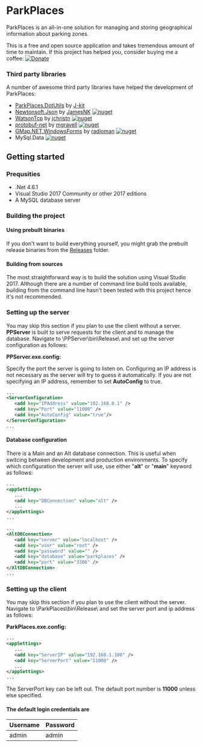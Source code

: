 # ParkPlaces
ParkPlaces is an all-in-one solution for managing and storing geographical information
about parking zones.

This is a free and open source application and takes tremendous amount of time to maintain.
 If this project has helped you, consider buying me a coffee:
 [![Donate](https://img.shields.io/badge/Donate-PayPal-green.svg)](https://paypal.me/vodoc)

### Third party libraries
A number of awesome third party libraries have helped the development of ParkPlaces:

 - [ParkPlaces.DotUtils](https://github.com/mihaly044/parkplaces/tree/v2/ParkPlaces.DotUtils) by [J-kit](https://github.com/J-kit)
 - [Newtonsoft.Json](https://github.com/JamesNK/Newtonsoft.Json) by [JamesNK](https://github.com/JamesNK/) [![nuget](https://img.shields.io/nuget/v/Newtonsoft.Json.svg)](https://www.nuget.org/packages/Newtonsoft.Json/)
 - [WatsonTcp](https://github.com/jchristn/WatsonTcp) by [jchristn](https://github.com/jchristn) [![nuget](https://img.shields.io/nuget/v/WatsonTcp.svg)](https://www.nuget.org/packages/WatsonTcp/)
 - [protobuf-net](https://github.com/mgravell/protobuf-net) by [mgravell](https://github.com/mgravell) [![nuget](https://img.shields.io/nuget/v/protobuf-net.svg)](https://www.nuget.org/packages/GMap.NET.WindowsForms/)
 - [GMap.NET.WindowsForms](https://github.com/radioman/greatmaps) by [radioman](https://github.com/radioman) [![nuget](https://img.shields.io/nuget/v/GMAP.Net.WindowsForms.svg)](https://www.nuget.org/packages/GMap.NET.WindowsForms/)
 - MySql.Data [![nuget](https://img.shields.io/nuget/v/Mysql.Data.svg)](https://www.nuget.org/packages/MySql.Data/8.0.12)

## Getting started

### Prequsities

 - .Net 4.6.1
 - Visual Studio 2017 Community or other 2017 editions
 - A MySQL database server

### Building the project
#### Using prebuilt binaries
If you don't want to build everything yourself, you might grab the prebuilt release binaries from the [Releases](https://github.com/mihaly044/parkplaces/tree/v2/Releases/) folder.

#### Building from sources
The most straightforward way is to build the solution using Visual Studio 2017.
Although there are a number of command line build tools available, building from
the command line hasn't been tested with this project hence it's not recommended.

### Setting up the server
You may skip this section if you plan to use the client without a server.
**PPServer** is built to serve requests for the client and to manage the database.
Navigate to \PPServer\bin\Release\ and set up the server configuration as follows:

**PPServer.exe.config:**

Specify the port the server is going to listen on. Configuring an IP address is not necessary
as the server will try to guess it automatically. If you are not specifying an IP address, remember
to set **AutoConfig** to true.
```xml
...
<ServerConfiguration>
   <add key="IPAddress" value="192.168.0.1" />
   <add key="Port" value="11000" />
   <add key="AutoConfig" value="true"/>
</ServerConfiguration>
...
```

#### Database configuration

There is a Main and an Alt database connection. This is useful when switcing between development and production environments. To specify which configuration the server will use, use either "**alt**" or "**main**"
keyword as follows:

```xml
...
<appSettings>
   ...
   <add key="DBConnection" value="alt" />
   ...
</appSettings>
...
```

```xml
...
<AltDBConnection>
   <add key="server" value="localhost" />
   <add key="user" value="root" />
   <add key="password" value="" />
   <add key="database" value="parkplaces" />
   <add key="port" value="3306" />
</AltDBConnection>
...
```

### Setting up the client
You may skip this section if you plan to use the client without the server.
Navigate to \ParkPlaces\bin\Release\ and set the server
port and ip address as follows:

**ParkPlaces.exe.config:**
```xml
...
<appSettings>
   ...
   <add key="ServerIP" value="192.168.1.100" />
   <add key="ServerPort" value="11000" />
   ...
</appSettings>
...
```
The ServerPort key can be left out. The default port number is **11000** unless else specified.
#### The default login credentials are 
|Username|Password |
|--|--|
| admin | admin |
